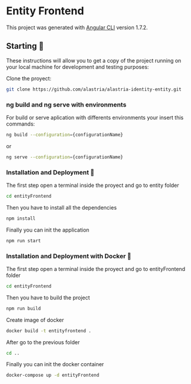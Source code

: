 # Entity Frontend

This project was generated with [Angular CLI](https://github.com/angular/angular-cli) version 1.7.2.

## Starting 🚀

These instructions will allow you to get a copy of the project running on your local machine for development and testing purposes:

Clone the proyect:

```sh
git clone https://github.com/alastria/alastria-identity-entity.git
```

### ng build and ng serve with environments

For build or serve aplication with differents environments your insert this commands:

```sh
ng build --configuration={configurationName}
```

or

```sh
ng serve --configuration={configurationName}
```

### Installation and Deployment 🔧

The first step open a terminal inside the proyect and go to entity folder

```sh
cd entityFrontend

```

Then you have to install all the dependencies

```sh
npm install
```

Finally you can init the application

```sh
npm run start
```

### Installation and Deployment with Docker 🔧

The first step open a terminal inside the proyect and go to entityFrontend folder

```sh
cd entityFrontend
```

Then you have to build the project

```sh
npm run build
```

Create image of docker

```sh
docker build -t entityfrontend .
```

After go to the previous folder

```sh
cd ..
```

Finally you can init the docker container

```sh
docker-compose up -d entityFrontend
```
